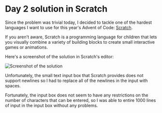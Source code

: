 # Day 2 solution in Scratch

Since the problem was trivial today, I decided to tackle one of the hardest languages I want to use for this year's Advent of Code: [Scratch](https://scratch.mit.edu/).

If you aren't aware, Scratch is a programming language for children that lets you visually combine a variety of building blocks to create small interactive games or animations.

Here's a screenshot of the solution in Scratch's editor:

![Screenshot of the solution](https://user-images.githubusercontent.com/34945306/144527526-3026e243-9c45-41d9-8e2a-44c897a4700e.png)

Unfortunately, the small text input box that Scratch provides does not support newlines so I had to replace all of the newlines in the input with spaces.

Fortunately, the input box does not seem to have any restrictions on the number of characters that can be entered, so I was able to entire 1000 lines of input in the input box without any problems.
